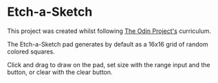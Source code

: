 # Etch-a-Sketch

This project was created whilst following [The Odin Project's](https://www.theodinproject.com/dashboard) curriculum.

The Etch-a-Sketch pad generates by default as a 16x16 grid of random colored squares. 

Click and drag to draw on the pad, set size with the range input and the button, or clear with the clear button.